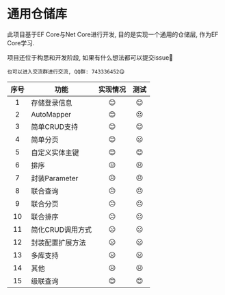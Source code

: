 # 通用仓储库
此项目基于EF Core与Net Core进行开发, 目的是实现一个通用的仓储层, 作为EF Core学习.

项目还位于构思和开发阶段, 如果有什么想法都可以提交issue🤣

`也可以进入交流群进行交流, QQ群: 743336452😋`

| 序号  | 功能  |实现情况|测试|
|:---:|---|:--:|:--:|
|  1 | 存储登录信息  |😊|😊|
|2|AutoMapper|😊|☹️|
|3|简单CRUD支持|😊|😊|
|4|简单分页|😊|☹️|
|5|自定义实体主键|😊|😊|
|6|排序|😐|☹️|
|7|封装Parameter|☹️|☹️|
|8|联合查询|😐|☹️|
|9|联合分页|😐|☹️|
|10|联合排序|😐|☹️|
|11|简化CRUD调用方式|☹️|☹️|
|12|封装配置扩展方法|☹️|☹️|
|13|多库支持|☹️|☹️|
|14|其他|☹️|☹️|
|15|级联查询|😊|😊